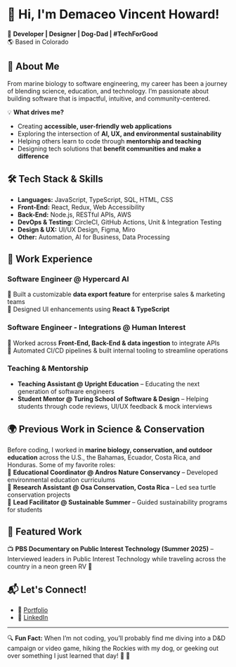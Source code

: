 # 👋 Hi, I'm Demaceo Vincent Howard!  

🚀 **Developer | Designer | Dog-Dad | #TechForGood**  
🌎 Based in Colorado

## 🌱 About Me  
From marine biology to software engineering, my career has been a journey of blending science, education, and technology. I’m passionate about building software that is impactful, intuitive, and community-centered.  

💡 **What drives me?**  
- Creating **accessible, user-friendly web applications**  
- Exploring the intersection of **AI, UX, and environmental sustainability**  
- Helping others learn to code through **mentorship and teaching**  
- Designing tech solutions that **benefit communities and make a difference**  

## 🛠️ Tech Stack & Skills  
- **Languages:** JavaScript, TypeScript, SQL, HTML, CSS  
- **Front-End:** React, Redux, Web Accessibility  
- **Back-End:** Node.js, RESTful APIs, AWS  
- **DevOps & Testing:** CircleCI, GitHub Actions, Unit & Integration Testing  
- **Design & UX:** UI/UX Design, Figma, Miro  
- **Other:** Automation, AI for Business, Data Processing  

## 💼 Work Experience  
### **Software Engineer @ Hypercard AI**  
🔹 Built a customizable **data export feature** for enterprise sales & marketing teams  
🔹 Designed UI enhancements using **React & TypeScript**  

### **Software Engineer - Integrations @ Human Interest**  
🔹 Worked across **Front-End, Back-End & data ingestion** to integrate APIs  
🔹 Automated CI/CD pipelines & built internal tooling to streamline operations  

### **Teaching & Mentorship**  
- **Teaching Assistant @ Upright Education** – Educating the next generation of software engineers  
- **Student Mentor @ Turing School of Software & Design** – Helping students through code reviews, UI/UX feedback & mock interviews  

## 🌍 Previous Work in Science & Conservation  
Before coding, I worked in **marine biology, conservation, and outdoor education** across the U.S., the Bahamas, Ecuador, Costa Rica, and Honduras. Some of my favorite roles:  
🔹 **Educational Coordinator @ Andros Nature Conservancy** – Developed environmental education curriculums  
🔹 **Research Assistant @ Osa Conservation, Costa Rica** – Led sea turtle conservation projects  
🔹 **Lead Facilitator @ Sustainable Summer** – Guided sustainability programs for students  

## 🎥 Featured Work  
📺 **PBS Documentary on Public Interest Technology (Summer 2025)** – Interviewed leaders in Public Interest Technology while traveling across the country in a neon green RV 🚐  

## 📬 Let's Connect!  
- 🔗 [Portfolio](http://www.demaceo.com)  
- 💼 [LinkedIn](https://www.linkedin.com/in/demaceo)  

---

🔍 **Fun Fact:** When I’m not coding, you’ll probably find me diving into a D&D campaign or video game, hiking the Rockies with my dog, or geeking out over something I just learned that day! 🐙 🎲  
